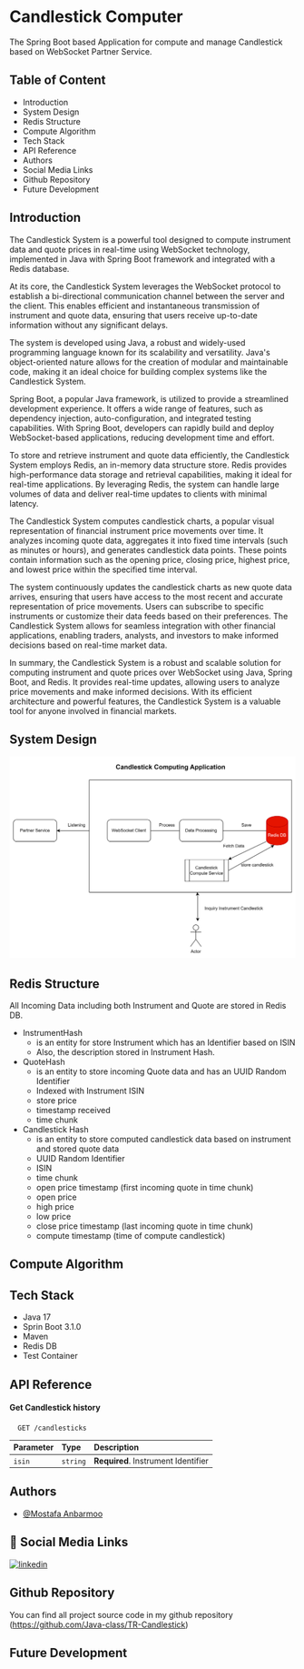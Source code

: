 
# Candlestick Computer

The Spring Boot based Application for compute and manage Candlestick based on WebSocket Partner Service.


## Table of Content
- Introduction
- System Design
- Redis Structure
- Compute Algorithm
- Tech Stack
- API Reference
- Authors
- Social Media Links
- Github Repository
- Future Development
## Introduction
The Candlestick System is a powerful tool designed to compute instrument data and quote prices in real-time using WebSocket technology, implemented in Java with Spring Boot framework and integrated with a Redis database.

At its core, the Candlestick System leverages the WebSocket protocol to establish a bi-directional communication channel between the server and the client. This enables efficient and instantaneous transmission of instrument and quote data, ensuring that users receive up-to-date information without any significant delays.

The system is developed using Java, a robust and widely-used programming language known for its scalability and versatility. Java's object-oriented nature allows for the creation of modular and maintainable code, making it an ideal choice for building complex systems like the Candlestick System.

Spring Boot, a popular Java framework, is utilized to provide a streamlined development experience. It offers a wide range of features, such as dependency injection, auto-configuration, and integrated testing capabilities. With Spring Boot, developers can rapidly build and deploy WebSocket-based applications, reducing development time and effort.

To store and retrieve instrument and quote data efficiently, the Candlestick System employs Redis, an in-memory data structure store. Redis provides high-performance data storage and retrieval capabilities, making it ideal for real-time applications. By leveraging Redis, the system can handle large volumes of data and deliver real-time updates to clients with minimal latency.

The Candlestick System computes candlestick charts, a popular visual representation of financial instrument price movements over time. It analyzes incoming quote data, aggregates it into fixed time intervals (such as minutes or hours), and generates candlestick data points. These points contain information such as the opening price, closing price, highest price, and lowest price within the specified time interval.

The system continuously updates the candlestick charts as new quote data arrives, ensuring that users have access to the most recent and accurate representation of price movements. Users can subscribe to specific instruments or customize their data feeds based on their preferences. The Candlestick System allows for seamless integration with other financial applications, enabling traders, analysts, and investors to make informed decisions based on real-time market data.

In summary, the Candlestick System is a robust and scalable solution for computing instrument and quote prices over WebSocket using Java, Spring Boot, and Redis. It provides real-time updates, allowing users to analyze price movements and make informed decisions. With its efficient architecture and powerful features, the Candlestick System is a valuable tool for anyone involved in financial markets.
## System Design

![img.png](img.png)


## Redis Structure
All Incoming Data including both Instrument and Quote are stored in Redis DB.
- InstrumentHash 
  - is an entity for store Instrument which has an Identifier based on ISIN
  - Also, the description stored in Instrument Hash.
- QuoteHash
  - is an entity to store incoming Quote data and has an UUID Random Identifier
  - Indexed with Instrument ISIN
  - store price
  - timestamp received
  - time chunk
- Candlestick Hash
  - is an entity to store computed candlestick data based on instrument and stored quote data
  - UUID Random Identifier
  - ISIN
  - time chunk
  - open price timestamp (first incoming quote in time chunk)
  - open price
  - high price
  - low price
  - close price timestamp (last incoming quote in time chunk)
  - compute timestamp (time of compute candlestick)

## Compute Algorithm
## Tech Stack
- Java 17
- Sprin Boot 3.1.0
- Maven
- Redis DB
- Test Container

## API Reference

#### Get Candlestick history

```http
  GET /candlesticks
```

| Parameter | Type     | Description                |
| :-------- | :------- | :------------------------- |
| `isin` | `string` | **Required**. Instrument Identifier |



## Authors

- [@Mostafa Anbarmoo](https://www.github.com/java-class)


## 🔗 Social Media Links
[![linkedin](https://img.shields.io/badge/linkedin-0A66C2?style=for-the-badge&logo=linkedin&logoColor=white)](https://www.linkedin.com/in/mostafa-anbarmoo)


## Github Repository
You can find all project source code in my github repository
(https://github.com/Java-class/TR-Candlestick)

## Future Development